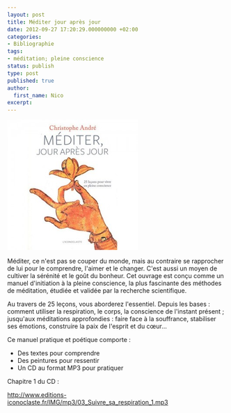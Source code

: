 ```yaml
---
layout: post
title: Méditer jour après jour
date: 2012-09-27 17:20:29.000000000 +02:00
categories:
- Bibliographie
tags:
- méditation; pleine conscience
status: publish
type: post
published: true
author:
  first_name: Nico
excerpt:
---
```

<p><a href="/assets/mediter_jour_apres_jour.jpg"><img class="alignleft size-medium wp-image-1273" title="mediter_jour_apres_jour" src="/assets/mediter_jour_apres_jour-300x300.jpg" alt="" width="300" height="300" /></a></p>
<p>Méditer, ce n'est pas se couper du monde, mais au contraire se rapprocher de lui pour le comprendre, l'aimer et le changer. C'est aussi un moyen de cultiver la sérénité et le goût du bonheur. Cet ouvrage est conçu comme un manuel d'initiation à la pleine conscience, la plus fascinante des méthodes de méditation, étudiée et validée par la recherche scientifique.</p>
<p>Au travers de 25 leçons, vous aborderez l'essentiel. Depuis les bases : comment utiliser la respiration, le corps, la conscience de l'instant présent ; jusqu'aux méditations approfondies : faire face à la souffrance, stabiliser ses émotions, construire la paix de l'esprit et du cœur...</p>
<p>Ce manuel pratique et poétique comporte :</p>
<ul>
<li>Des textes pour comprendre</li>
<li>Des peintures pour ressentir</li>
<li>Un CD au format MP3 pour pratiquer</li>
</ul>
<div>Chapitre 1 du CD :</div>
<p><a href="http://www.editions-iconoclaste.fr/IMG/mp3/03_Suivre_sa_respiration_1.mp3">http://www.editions-iconoclaste.fr/IMG/mp3/03_Suivre_sa_respiration_1.mp3</a></p>
